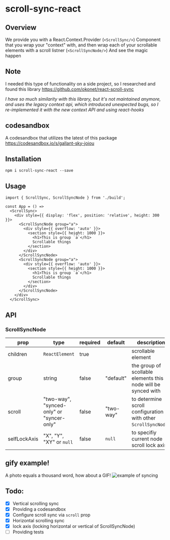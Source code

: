# scroll-sync-react

## Overview

We provide you with a React.Context.Provider (`<ScrollSync/>`) Component that you wrap your "context" with, and then wrap each of your scrollable elements with a scroll listner (`<ScrollSyncNode/>`)
And see the magic happen

## Note

I needed this type of functionality on a side project, so I researched and found this library https://github.com/okonet/react-scroll-sync

_I have so much similarity with this library, but it's not maintained anymore, and uses the legacy context api, which introduced unexpected bugs, so I re-implemented it with the new context API and using react-hooks_

## codesandbox

A codesandbox that utilizes the latest of this package
https://codesandbox.io/s/gallant-sky-joiou

## Installation

```
npm i scroll-sync-react --save
```

## Usage

```
import { ScrollSync, ScrollSyncNode } from './build';

const App = () =>
  <ScrollSync>
    <div style={{ display: 'flex', position: 'relative', height: 300 }}>
      <ScrollSyncNode group="a">
        <div style={{ overflow: 'auto' }}>
          <section style={{ height: 1000 }}>
            <h1>This is group `a`</h1>
            Scrollable things
          </section>
        </div>
      </ScrollSyncNode>
      <ScrollSyncNode group="a">
        <div style={{ overflow: 'auto' }}>
          <section style={{ height: 1000 }}>
            <h1>This is group `a`</h1>
            Scrollable things
          </section>
        </div>
      </ScrollSyncNode>
    </div>
  </ScrollSync>
```

## API

### ScrollSyncNode

| prop         | type                                      | required | default   | description                                                    |
| ------------ | ----------------------------------------- | -------- | --------- | -------------------------------------------------------------- |
| children     | `ReactElement`                            | true     |           | scrollable element                                             |
| group        | string                                    | false    | "default" | the group of scollable elements this node will be synced with  |
| scroll       | "two-way", "synced-only" or "syncer-only" | false    | "two-way" | to determine scroll configuration with other `ScrollSyncNode`s |
| selfLockAxis | "X", "Y", "XY" or `null`                  | false    | `null`    | to specifiy current node scroll lock axis                      |

## gify example!

A photo equals a thousand word, how about a GIF!
![example of syncing](example.gif)

## Todo:

- [x] Vertical scrolling sync
- [x] Providing a codesandbox
- [x] Configure scroll sync via `scroll` prop
- [x] Horizontal scrolling sync
- [x] lock axis (locking horizontal or vertical of ScrollSyncNode)
- [ ] Providing tests
